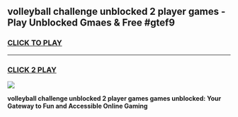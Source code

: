 
## volleyball challenge unblocked 2 player games - Play Unblocked Gmaes & Free #gtef9
<h3>
<a href="https://news.freeplayer.one?title=volleyball_challenge_unblocked_2_player_games&ref=26F">CLICK TO PLAY</a></h3>
<hr>

<h3>
<a href="https://news.freeplayer.one?title=volleyball_challenge_unblocked_2_player_games&ref=26F">CLICK 2 PLAY</a>
  
</h3>

<a href="https://news.freeplayer.one?title=volleyball_challenge_unblocked_2_player_games&ref=26F/"><img src="https://clearcache.store/games.png"></a>


**volleyball challenge unblocked 2 player games games unblocked: Your Gateway to Fun and Accessible Online Gaming**
